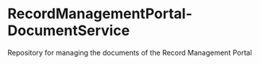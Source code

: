 # RecordManagementPortal-DocumentService
Repository for managing the documents of the Record Management Portal

